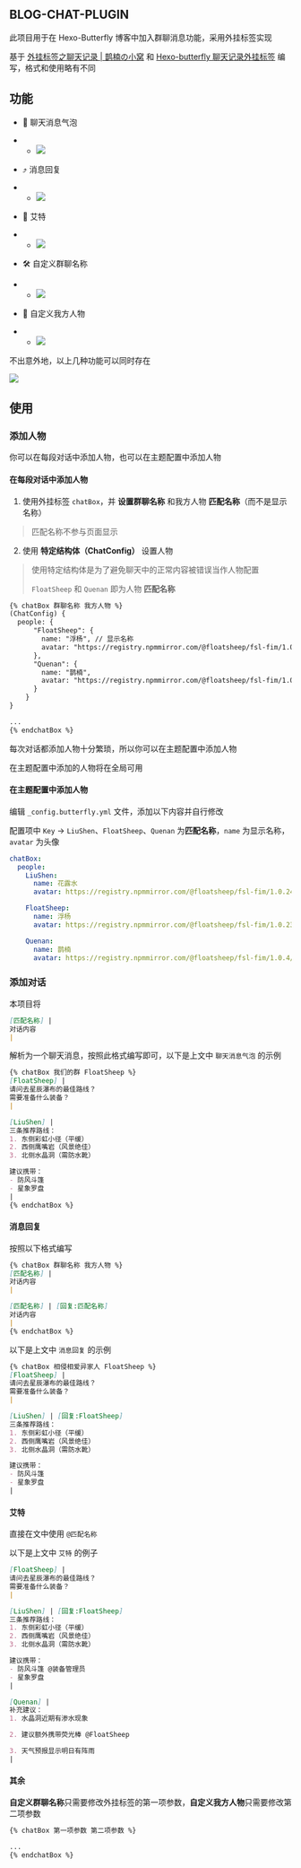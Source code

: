 ## BLOG-CHAT-PLUGIN

此项目用于在 Hexo-Butterfly 博客中加入群聊消息功能，采用外挂标签实现

基于 [外挂标签之聊天记录 | 鹊楠の小窝][1] 和 [Hexo-butterfly 聊天记录外挂标签][2] 编写，格式和使用略有不同

## 功能

- 💬 聊天消息气泡
- - ![](https://github.com/user-attachments/assets/eb665d78-83ea-46ab-9a83-adc562e16fbd)

- ⤴️ 消息回复
- - ![](https://github.com/user-attachments/assets/04ca8739-8d94-4e1d-8f9d-db6743442c74)

- 🔗 艾特
- - ![](https://github.com/user-attachments/assets/fd5907c9-c3ad-4744-abcd-e53b75aff655)

- 🛠️ 自定义群聊名称
- - ![](https://github.com/user-attachments/assets/7b946254-f85e-4259-b568-bd58215b7139)

- 🔁 自定义我方人物
- - ![](https://github.com/user-attachments/assets/b9d27106-df14-4a64-87c5-e303492c1394)

不出意外地，以上几种功能可以同时存在

![](https://github.com/user-attachments/assets/1773e65d-fec1-4282-8566-f4aee7b8ab59)

## 使用

### 添加人物

你可以在每段对话中添加人物，也可以在主题配置中添加人物

#### 在每段对话中添加人物

1. 使用外挂标签 `chatBox`，并 **设置群聊名称** 和我方人物 **匹配名称**（而不是显示名称）

> 匹配名称不参与页面显示

2. 使用 **特定结构体（ChatConfig）** 设置人物

> 使用特定结构体是为了避免聊天中的正常内容被错误当作人物配置
>
> `FloatSheep` 和 `Quenan` 即为人物 **匹配名称**

```markdown
{% chatBox 群聊名称 我方人物 %}
(ChatConfig) {
  people: {
      "FloatSheep": {
        name: "浮杨", // 显示名称
        avatar: "https://registry.npmmirror.com/@floatsheep/fsl-fim/1.0.23/files/avatar%202024.main.webp" // 头像
      },
      "Quenan": {
        name: "鹊楠",
        avatar: "https://registry.npmmirror.com/@floatsheep/fsl-fim/1.0.4/files/quenan.webp"
      }
    }
}

...
{% endchatBox %}
```

每次对话都添加人物十分繁琐，所以你可以在主题配置中添加人物

在主题配置中添加的人物将在全局可用

#### 在主题配置中添加人物

编辑 `_config.butterfly.yml` 文件，添加以下内容并自行修改

配置项中 `Key` -> `LiuShen`、`FloatSheep`、`Quenan` 为**匹配名称**，`name` 为显示名称，`avatar` 为头像

```yml
chatBox:
  people:
    LiuShen:
      name: 花露水
      avatar: https://registry.npmmirror.com/@floatsheep/fsl-fim/1.0.24/files/qyliu.webp

    FloatSheep:
      name: 浮杨
      avatar: https://registry.npmmirror.com/@floatsheep/fsl-fim/1.0.23/files/avatar%202024.main.webp

    Quenan:
      name: 鹊楠
      avatar: https://registry.npmmirror.com/@floatsheep/fsl-fim/1.0.4/files/quenan.webp
```

### 添加对话

本项目将

```markdown
[匹配名称] |
对话内容
|
```

解析为一个聊天消息，按照此格式编写即可，以下是上文中 `聊天消息气泡` 的示例

```markdown
{% chatBox 我们的群 FloatSheep %}
[FloatSheep] |
请问去星辰瀑布的最佳路线？
需要准备什么装备？
|

[LiuShen] |
三条推荐路线：
1. 东侧彩虹小径（平缓）
2. 西侧鹰嘴岩（风景绝佳）
3. 北侧水晶洞（需防水靴）

建议携带：
- 防风斗篷
- 星象罗盘
|
{% endchatBox %}
```

#### 消息回复

按照以下格式编写

```markdown
{% chatBox 群聊名称 我方人物 %}
[匹配名称] |
对话内容
|

[匹配名称] | [回复:匹配名称]
对话内容
|
{% endchatBox %}
```

以下是上文中 `消息回复` 的示例


```markdown
{% chatBox 相侵相爱异家人 FloatSheep %}
[FloatSheep] |
请问去星辰瀑布的最佳路线？
需要准备什么装备？
|

[LiuShen] | [回复:FloatSheep]
三条推荐路线：
1. 东侧彩虹小径（平缓）
2. 西侧鹰嘴岩（风景绝佳）
3. 北侧水晶洞（需防水靴）

建议携带：
- 防风斗篷
- 星象罗盘
|
```

#### 艾特

直接在文中使用 `@匹配名称`

以下是上文中 `艾特` 的例子


```markdown
[FloatSheep] |
请问去星辰瀑布的最佳路线？
需要准备什么装备？
|

[LiuShen] | [回复:FloatSheep]
三条推荐路线：
1. 东侧彩虹小径（平缓）
2. 西侧鹰嘴岩（风景绝佳）
3. 北侧水晶洞（需防水靴）

建议携带：
- 防风斗篷 @装备管理员
- 星象罗盘
|

[Quenan] |
补充建议：
1. 水晶洞近期有渗水现象

2. 建议额外携带荧光棒 @FloatSheep

3. 天气预报显示明日有阵雨
|
```

#### 其余

**自定义群聊名称**只需要修改外挂标签的第一项参数，**自定义我方人物**只需要修改第二项参数

```markdown
{% chatBox 第一项参数 第二项参数 %}

...
{% endchatBox %}
```

[1]: <https://blog.quenan.cn/posts/829283e6>

[2]: <https://gist.liushen.fun/LiuShen/Hexo-butterfly-tag-chat>
